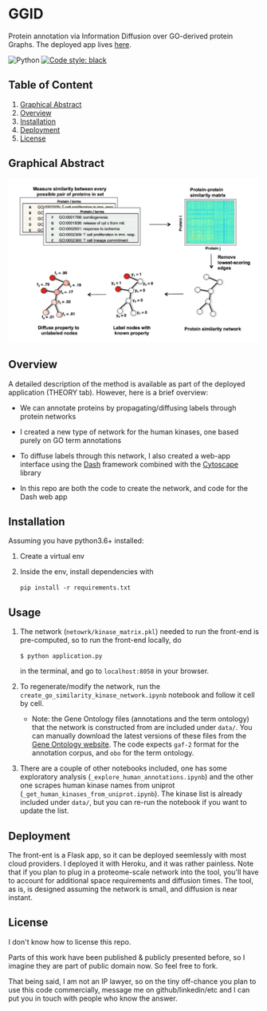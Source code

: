 # GGID

Protein annotation via Information Diffusion over GO-derived protein Graphs.
The deployed app lives [here](https://ggid.herokuapp.com/).

![Python](https://img.shields.io/badge/python-3.6%7C3.7-blue.svg)
[![Code style: black](https://img.shields.io/badge/code%20style-black-000000.svg)](https://github.com/psf/black)

## Table of Content
1. [Graphical Abstract](#graphical-abstract)
2. [Overview](#overview)
3. [Installation](#installation)
4. [Deployment](#deployment)
5. [License](#license)

## Graphical Abstract 
<img src="assets/graphical_abstract.png" alt="drawing" width="700"/>

## Overview
A detailed description of the method is available as part of the deployed application (THEORY tab).
However, here is a brief overview:

* We can annotate proteins by propagating/diffusing labels through protein networks

* I created a new type of network for the human kinases, one based purely on GO term annotations

* To diffuse labels through this network, I also created a web-app interface
    using the [Dash](https://dash.plotly.com/) framework combined with the [Cytoscape](https://github.com/plotly/dash-cytoscape) library

* In this repo are both the code to create the network, and code for the Dash web app

## Installation

Assuming you have python3.6+ installed:

1. Create a virtual env
2. Inside the env, install dependencies with

    ```pip install -r requirements.txt```

## Usage
1. The network (```netowrk/kinase_matrix.pkl```) needed to run the front-end is pre-computed, 
so to run the front-end locally, do

    ```$ python application.py```

    in the terminal, and go to ```localhost:8050``` in your browser.
2. To regenerate/modify the network, run the ```create_go_similarity_kinase_network.ipynb```
notebook and follow it cell by cell.
    - Note: the Gene Ontology files (annotations and the term ontology) that the network is constructed from
    are included under ```data/```. You can manually download the latest versions of these files from
    the [Gene Ontology website](http://geneontology.org/docs/downloads/). The code expects ```gaf-2``` format
    for the annotation corpus, and ```obo``` for the term ontology.
3. There are a couple of other notebooks included, one has some exploratory analysis (```_explore_human_annotations.ipynb```)
and the other one scrapes human kinase names from uniprot (```_get_human_kinases_from_uniprot.ipynb```). The kinase list
is already included under ```data/```, but you can re-run the notebook if you want to update the list.

## Deployment

The front-ent is a Flask app, so it can be deployed seemlessly with most cloud providers.
I deployed it with Heroku, and it was rather painless. Note that if you plan to plug
in a proteome-scale network into the tool, you'll have to account for additional space
requirements and diffusion times. The tool, as is, is designed assuming the network
is small, and diffusion is near instant.

## License

I don't know how to license this repo.

Parts of this work have been published & publicly presented before, so I imagine 
they are part of public domain now. So feel free to fork.

That being said, I am not an IP lawyer, so on the tiny off-chance you plan to use this code
commercially, message me on github/linkedin/etc and I can put you in touch
with people who know the answer.
